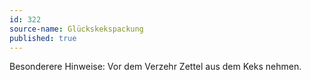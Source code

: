 ```yaml
---
id: 322
source-name: Glückskekspackung
published: true
---
```


<p>Besonderere Hinweise: Vor dem Verzehr Zettel aus dem Keks nehmen.</p>


